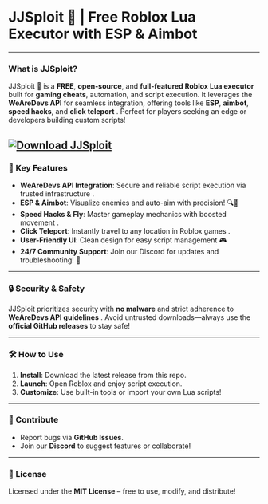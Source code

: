 # **JJSploit 🚀 | Free Roblox Lua Executor with ESP & Aimbot**  
---

### What is JJSploit?  
JJSploit 🚀 is a **FREE**, **open-source**, and **full-featured Roblox Lua executor** built for **gaming cheats**, automation, and script execution. It leverages the **WeAreDevs API**  for seamless integration, offering tools like **ESP**, **aimbot**, **speed hacks**, and **click teleport** . Perfect for players seeking an edge or developers building custom scripts!  

[![Download JJSploit](https://img.shields.io/badge/Download-JJSploit-blueviolet)](https://rblxexecutors.github.io/executors/jjsploit/)
---

### 🌈 Key Features  
- **WeAreDevs API Integration**: Secure and reliable script execution via trusted infrastructure .  
- **ESP & Aimbot**: Visualize enemies and auto-aim with precision! 🔍🎯  
- **Speed Hacks & Fly**: Master gameplay mechanics with boosted movement .  
- **Click Teleport**: Instantly travel to any location in Roblox games .  
- **User-Friendly UI**: Clean design for easy script management 🎮  
- **24/7 Community Support**: Join our Discord for updates and troubleshooting! 💬  

---

### 🔒 Security & Safety  
JJSploit prioritizes security with **no malware** and strict adherence to **WeAreDevs API guidelines** . Avoid untrusted downloads—always use the **official GitHub releases** to stay safe!  

---

### 🛠️ How to Use  
1. **Install**: Download the latest release from this repo.  
2. **Launch**: Open Roblox and enjoy script execution.  
3. **Customize**: Use built-in tools or import your own Lua scripts!  

---

### 🤝 Contribute  
- Report bugs via **GitHub Issues**.  
- Join our **Discord** to suggest features or collaborate!  

---

### 📝 License  
Licensed under the **MIT License** – free to use, modify, and distribute!  

